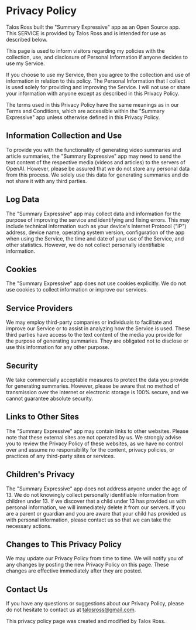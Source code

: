 # Privacy Policy
Talos Ross built the "Summary Expressive" app as an Open Source app. This SERVICE is provided by Talos Ross and is intended for use as described below.

This page is used to inform visitors regarding my policies with the collection, use, and disclosure of Personal Information if anyone decides to use my Service.

If you choose to use my Service, then you agree to the collection and use of information in relation to this policy. The Personal Information that I collect is used solely for providing and improving the Service. I will not use or share your information with anyone except as described in this Privacy Policy.

The terms used in this Privacy Policy have the same meanings as in our Terms and Conditions, which are accessible within the "Summary Expressive" app unless otherwise defined in this Privacy Policy.

## Information Collection and Use
To provide you with the functionality of generating video summaries and article summaries, the "Summary Expressive" app may need to send the text content of the respective media (videos and articles) to the servers of OpenAI. However, please be assured that we do not store any personal data from this process. We solely use this data for generating summaries and do not share it with any third parties.

## Log Data
The "Summary Expressive" app may collect data and information for the purpose of improving the service and identifying and fixing errors. This may include technical information such as your device's Internet Protocol ("IP") address, device name, operating system version, configuration of the app when using the Service, the time and date of your use of the Service, and other statistics. However, we do not collect personally identifiable information.

## Cookies
The "Summary Expressive" app does not use cookies explicitly. We do not use cookies to collect information or improve our services.

## Service Providers
We may employ third-party companies or individuals to facilitate and improve our Service or to assist in analyzing how the Service is used. These third parties have access to the text content of the media you provide for the purpose of generating summaries. They are obligated not to disclose or use this information for any other purpose.

## Security
We take commercially acceptable measures to protect the data you provide for generating summaries. However, please be aware that no method of transmission over the internet or electronic storage is 100% secure, and we cannot guarantee absolute security.

## Links to Other Sites
The "Summary Expressive" app may contain links to other websites. Please note that these external sites are not operated by us. We strongly advise you to review the Privacy Policy of these websites, as we have no control over and assume no responsibility for the content, privacy policies, or practices of any third-party sites or services.

## Children's Privacy
The "Summary Expressive" app does not address anyone under the age of 13. We do not knowingly collect personally identifiable information from children under 13. If we discover that a child under 13 has provided us with personal information, we will immediately delete it from our servers. If you are a parent or guardian and you are aware that your child has provided us with personal information, please contact us so that we can take the necessary actions.

## Changes to This Privacy Policy
We may update our Privacy Policy from time to time. We will notify you of any changes by posting the new Privacy Policy on this page. These changes are effective immediately after they are posted.

## Contact Us
If you have any questions or suggestions about our Privacy Policy, please do not hesitate to contact us at talosross@gmail.com.

This privacy policy page was created and modified by Talos Ross.
